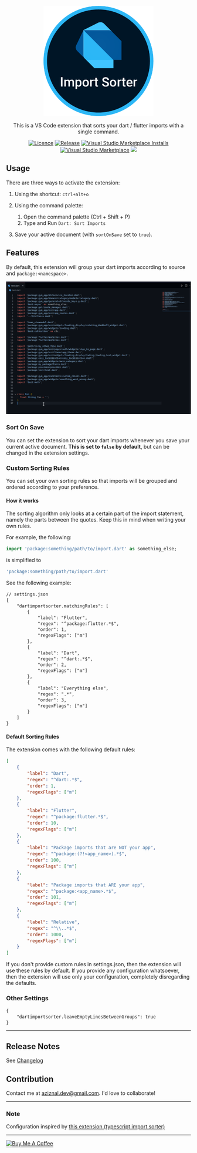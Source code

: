 <p align="center">
   <img src="icon.png" width="300px" style="margin: auto">
</p>

<p align="center">
This is a VS Code extension that sorts your dart / flutter imports with a single command.
</p>

<p align="center">
    <a href="https://github.com/aziznal/dart-import-sorter/blob/main/LICENSE"><img src="https://img.shields.io/github/license/aziznal/dart-import-sorter" alt="Licence"></a>
    <a href="https://GitHub.com/aziznal/dart-import-sorter/releases/"><img src="https://img.shields.io/github/release/aziznal/dart-import-sorter" alt="Release"></a>
    <a href="https://marketplace.visualstudio.com/items?itemName=aziznal.dart-import-sorter"><img src="https://vsmarketplacebadge.apphb.com/installs-short/aziznal.dart-import-sorter.svg?style=flat" alt="Visual Studio Marketplace Installs"></a>
    <a href="https://marketplace.visualstudio.com/items?itemName=aziznal.dart-import-sorter"><img src="https://vsmarketplacebadge.apphb.com/version/aziznal.dart-import-sorter.svg" alt="Visual Studio Marketplace"></a>
    <a href="https://github.com/aziznal/dart-import-sorter/actions/workflows/test.yaml"><img src="https://github.com/aziznal/dart-import-sorter/actions/workflows/test.yaml/badge.svg"></a>
</p>

## Usage

There are three ways to activate the extension:

1. Using the shortcut: `ctrl+alt+o`

2. Using the command palette:

    1. Open the command palette (Ctrl + Shift + P)
    2. Type and Run `Dart: Sort Imports`

3. Save your active document (with `sortOnSave` set to `true`).

## Features

By default, this extension will group your dart imports according to source and `package:<namespace>`.

![Demo](demo/dart-import-sorter-demo.gif)

### Sort On Save

You can set the extension to sort your dart imports whenever you save your
current active document. **This is set to `false` by default**, but can be changed in the extension settings.

### Custom Sorting Rules

You can set your own sorting rules so that imports will be grouped and ordered according to your preference.

#### How it works

The sorting algorithm only looks at a certain part of the import statement, namely the parts between the quotes. Keep this in mind when writing your own rules.

For example, the following:

```dart
import 'package:something/path/to/import.dart' as something_else;
```

is simplified to

```dart
'package:something/path/to/import.dart'
```

See the following example:

```jsonc
// settings.json
{
    "dartimportsorter.matchingRules": [
        {
            "label": "Flutter",
            "regex": "^package:flutter.*$",
            "order": 1,
            "regexFlags": ["m"]
        },
        {
            "label": "Dart",
            "regex": "^dart:.*$",
            "order": 2,
            "regexFlags": ["m"]
        },
        {
            "label": "Everything else",
            "regex": ".*",
            "order": 3,
            "regexFlags": ["m"]
        }
    ]
}
```

#### Default Sorting Rules

The extension comes with the following default rules:

```json
[
    {
        "label": "Dart",
        "regex": "^dart:.*$",
        "order": 1,
        "regexFlags": ["m"]
    },
    {
        "label": "Flutter",
        "regex": "^package:flutter.*$",
        "order": 10,
        "regexFlags": ["m"]
    },
    {
        "label": "Package imports that are NOT your app",
        "regex": "^package:(?!<app_name>).*$",
        "order": 100,
        "regexFlags": ["m"]
    },
    {
        "label": "Package imports that ARE your app",
        "regex": "^package:<app_name>.*$",
        "order": 101,
        "regexFlags": ["m"]
    },
    {
        "label": "Relative",
        "regex": "^\\..*$",
        "order": 1000,
        "regexFlags": ["m"]
    }
]
```

If you don't provide custom rules in settings.json, then the extension will use these rules by default. If you provide any configuration whatsoever, then the extension will use only your configuration, completely disregarding the defaults.

### Other Settings

```jsonc
{
    "dartimportsorter.leaveEmptyLinesBetweenGroups": true
}
```

---

## Release Notes

See [Changelog](./CHANGELOG.md)

## Contribution

Contact me at aziznal.dev@gmail.com. I'd love to collaborate!

---

### Note

Configuration inspired by [this extension (typescript import sorter)](https://github.com/SoominHan/import-sorter)

---
<a href="https://www.buymeacoffee.com/aziznal" target="_blank"><img src="https://www.buymeacoffee.com/assets/img/custom_images/orange_img.png" alt="Buy Me A Coffee" style="height: 41px !important;width: 174px !important;box-shadow: 0px 3px 2px 0px rgba(190, 190, 190, 0.5) !important;-webkit-box-shadow: 0px 3px 2px 0px rgba(190, 190, 190, 0.5) !important;" ></a>
